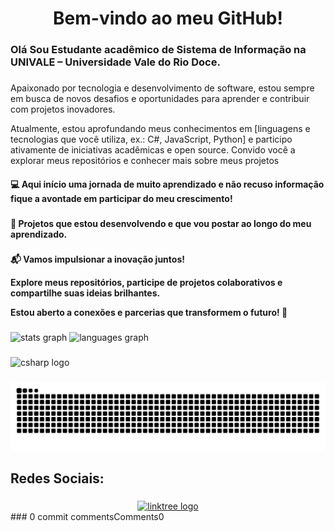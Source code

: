 <h1 align="center">Bem-vindo ao meu GitHub!</h1>

###

<h3 align="left">Olá Sou Estudante acadêmico de Sistema de Informação na UNIVALE – Universidade Vale do Rio Doce.</h3>

###

Apaixonado por tecnologia e desenvolvimento de software, estou sempre em busca de novos desafios e oportunidades para aprender e contribuir com projetos inovadores. 

Atualmente, estou aprofundando meus conhecimentos em [linguagens e tecnologias que você utiliza, ex.: C#, JavaScript, Python] e participo ativamente de iniciativas acadêmicas e open source. Convido você a explorar meus repositórios e conhecer mais sobre meus projetos


<h4 align="left">💻 Aqui início uma jornada de muito aprendizado e não recuso informação fique a avontade em participar do meu crescimento!


###

<h4 align="left">🌟 Projetos que estou desenvolvendo e que vou postar ao longo do meu aprendizado.


###

<h4 align="left">📬 Vamos impulsionar a inovação juntos! 
 
 Explore meus repositórios, participe de projetos colaborativos e compartilhe suas ideias brilhantes. 
 
 Estou aberto a conexões e parcerias que transformem o futuro! 🚀
###

<div align="left">
  <img src="https://github-readme-stats.vercel.app/api?username=WAUCLIDSON&hide_title=false&hide_rank=false&show_icons=true&include_all_commits=true&count_private=true&disable_animations=false&theme=ocean_dark&locale=pt-br&hide_border=false&order=1" height="150" alt="stats graph"  />
  <img src="https://github-readme-stats.vercel.app/api/top-langs?username=WAUCLIDSON&locale=pt-br&hide_title=false&layout=compact&card_width=320&langs_count=5&theme=ocean_dark&hide_border=false&order=2" height="150" alt="languages graph"  />
</div>

###

<div align="left">
  <img src="https://cdn.jsdelivr.net/gh/devicons/devicon/icons/csharp/csharp-original.svg" height="40" alt="csharp logo"  />
</div>

###
<div align="center">
    
  ![snake gif](https://github.com/TechnologyHell/TechnologyHell/blob/output/github-snake-dark.svg)
</div>

<h2 align="left">Redes Sociais:</h2> 

### 

<div align="center">
 <a href="https://linkfly.to/waudias" target="_blank">     <img src="https://raw.githubusercontent.com/maurodesouza/profile-readme-generator/master/src/assets/icons/social/linktree/default.svg" width="52" height="40" alt="linktree logo"  /> 
 </a> </div>  ###
0 commit commentsComments0

